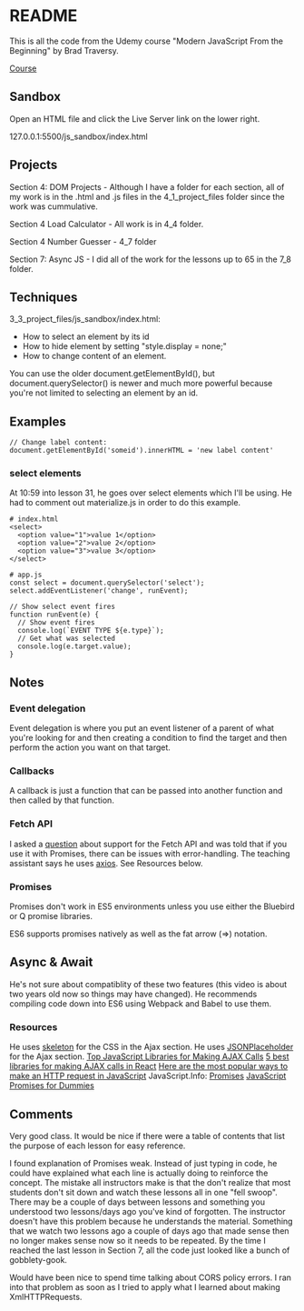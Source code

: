 # README

This is all the code from the Udemy course "Modern JavaScript From the Beginning" by Brad Traversy.

[Course](https://www.udemy.com/course/modern-javascript-from-the-beginning/learn/lecture/8757064#overview)

## Sandbox

Open an HTML file and click the Live Server link on the lower right.

127.0.0.1:5500/js_sandbox/index.html

## Projects

Section 4: DOM Projects - Although I have a folder for each section, all of my work is in the .html and .js files in the 4_1_project_files folder since the work was cummulative.

Section 4 Load Calculator - All work is in 4_4 folder.

Section 4 Number Guesser - 4_7 folder

Section 7: Async JS - I did all of the work for the lessons up to 65 in the 7_8 folder.

## Techniques

3_3_project_files/js_sandbox/index.html:

- How to select an element by its id
- How to hide element by setting "style.display = none;"
- How to change content of an element.

You can use the older document.getElementById(), but document.querySelector() is newer and much more powerful because you're not limited to selecting an element by an id.

## Examples

    // Change label content:
    document.getElementById('someid').innerHTML = 'new label content'

### select elements

At 10:59 into lesson 31, he goes over select elements which I'll be using.  He had to comment out materialize.js in order to do this example.

    # index.html
    <select>
      <option value="1">value 1</option>
      <option value="2">value 2</option>
      <option value="3">value 3</option>
    </select>

    # app.js
    const select = document.querySelector('select');
    select.addEventListener('change', runEvent);

    // Show select event fires
    function runEvent(e) {
      // Show event fires
      console.log(`EVENT TYPE ${e.type}`);
      // Get what was selected
      console.log(e.target.value);
    }

## Notes

### Event delegation

Event delegation is where you put an event listener of a parent of what you're looking for and then creating a condition to find the target and then perform the action you want on that target.

### Callbacks

A callback is just a function that can be passed into another function and then called by that function.

### Fetch API

I asked a [question](t.ly/X4wt) about support for the Fetch API and was told that if you use it with Promises, there can be issues with error-handling.  The teaching assistant says he uses [axios](https://github.com/axios/axios).  See Resources below.

### Promises

Promises don't work in ES5 environments unless you use either the Bluebird or Q promise libraries.

ES6 supports promises natively as well as the fat arrow (=>) notation.

## Async & Await

He's not sure about compatiblity of these two features (this video is about two years old now so things may have changed).  He recommends compiling code down into ES6 using Webpack and Babel to use them.


### Resources

He uses [skeleton](http://getskeleton.com/) for the CSS in the Ajax section.
He uses [JSONPlaceholder](https://jsonplaceholder.typicode.com/) for the Ajax section.
[Top JavaScript Libraries for Making AJAX Calls](https://dzone.com/articles/top-javascript-libraries-for-making-ajax-calls)
[5 best libraries for making AJAX calls in React](https://hashnode.com/post/5-best-libraries-for-making-ajax-calls-in-react-cis8x5f7k0jl7th53z68s41k1)
[Here are the most popular ways to make an HTTP request in JavaScript](https://www.freecodecamp.org/news/here-is-the-most-popular-ways-to-make-an-http-request-in-javascript-954ce8c95aaa/)
JavaScript.Info: [Promises](https://javascript.info/promise-basics)
[JavaScript Promises for Dummies](https://scotch.io/tutorials/javascript-promises-for-dummies)

## Comments

Very good class.  It would be nice if there were a table of contents that list the purpose of each lesson for easy reference.

I found explanation of Promises weak.  Instead of just typing in code, he could have explained what each line is actually doing to reinforce the concept.  The mistake all instructors make is that the don't realize that most students don't sit down and watch these lessons all in one "fell swoop".  There may be a couple of days between lessons and something you understood two lessons/days ago you've kind of forgotten.  The instructor doesn't have this problem because he understands the material.  Something that we watch two lessons ago a couple of days ago that made sense then no longer makes sense now so it needs to be repeated.  By the time I reached the last lesson in Section 7, all the code just looked like a bunch of gobblety-gook.

Would have been nice to spend time talking about CORS policy errors. I ran into that problem as soon as I tried to apply what I learned about making XmlHTTPRequests.